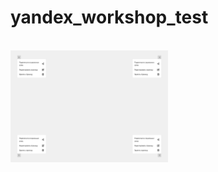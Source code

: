 # yandex_workshop_test

<br/>

<img src="./need.png" alt="what-does" style="max-width: 50%;">

<br/>